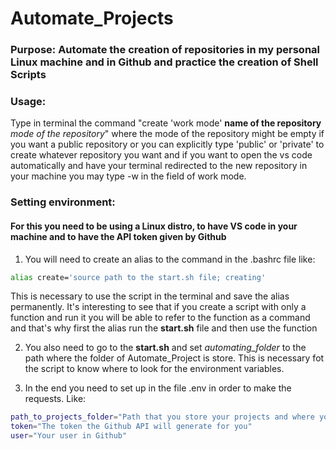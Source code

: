 # Automate_Projects

### Purpose: Automate the creation of repositories in my personal Linux machine and in Github and practice the creation of Shell Scripts

### Usage:

Type in terminal the command "create 'work mode' **name of the repository** _mode of the repository_" where the mode of the repository might be empty if you want a public repository or you can explicitly type 'public' or 'private' to create whatever repository you want and if you want to open the vs code automatically and have your terminal redirected to the new repository in your machine you may type -w in the field of work mode.

### Setting environment:

#### For this you need to be using a Linux distro, to have VS code in your machine and to have the API token given by Github
 
1. You will need to create an alias to the command in the .bashrc file like:
```bash
alias create='source path to the start.sh file; creating'
```
This is necessary to use the script in the terminal and save the alias permanently.
It's interesting to see that if you create a script with only a function and run it you will be able to refer to the function as a command and that's why first the alias run the **start.sh** file and then use the function

2. You also need to go to the **start.sh** and set _automating_folder_ to the path where the folder of Automate_Project is store. This is necessary fot the script to know where to look for the environment variables.

3. In the end you need to set up in the file .env in order to make the requests. Like:
```bash
path_to_projects_folder="Path that you store your projects and where you want the script to create the repository"
token="The token the Github API will generate for you"
user="Your user in Github"
```
